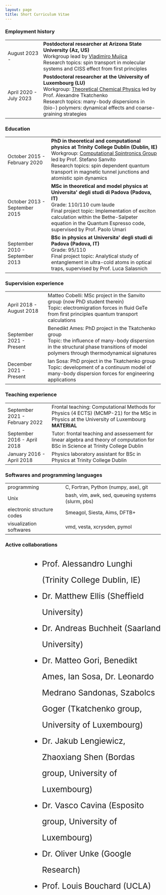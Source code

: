 ```yaml
---
layout: page
title: Short Curriculum Vitae
---
```

<div>
<h3 style='text-transform: none;'> Employment history </h3>
</div>

<table>
    <tr>
        <td class="cv-date"> 
        August 2023 -  
        </td>
        <td class="cv-entry"> 
            <strong>Postdoctoral researcher at Arizona State University (Az, US)</strong><br> 
            <span class="cv-keyword">Workgroup</span> lead by <a href="https://search.asu.edu/profile/1470534" class="cv-link">Vladimiro Mujica</a> <br>
            <span class="cv-keyword">Research topics:</span> spin transport in molecular systems and CISS effect from first principles
        </td>
    </tr>
    <tr>
        <td class="cv-date"> 
            April 2020 - July 2023 
        </td>
        <td class="cv-entry"> 
            <b>Postdoctoral researcher at the University of Luxembourg (LU)</b><br>
            <span class="cv-keyword">Workgroup:</span> <a href="https://www.tcpunilu.com/" class="cv-link">Theoretical Chemical Physics</a> led by Prof. Alexandre Tkatchenko<br>
            <span class="cv-keyword">Research topics:</span> many-body dispersions in (bio-) polymers: dynamical effects and coarse-graining strategies 
        </td>
    </tr>
</table>

<div>
    <h3 style='text-transform: none;'> Education </h3>
</div>

<table>
    <tr>
        <td class="cv-date"> 
            October 2015 - February 2020 
        </td>
        <td class="cv-entry">
            <b>PhD in theoretical and computational physics at Trinity College Dublin (Dublin, IE) </b><br>
            <span class="cv-keyword">Workgroup:</span> <a href="https://www.spincomp.com/" class="cv-link">Computational Spintronics Group</a> led by Prof. Stefano Sanvito<br>
            <span class="cv-keyword">Research topics:</span> spin dependent quantum transport in magnetic tunnel junctions and atomistic spin dynamics
        </td>
    </tr>
    <tr>
        <td class='cv-date'>
        October 2013 - September 2015 
        </td>
        <td class='cv-entry'>
            <b>MSc in theoretical and model physics at Universita' degli studi di Padova (Padova, IT)</b><br>
            <span class="cv-keyword">Grade:</span> 110/110 cum laude <br>
            <span class="cv-keyword">Final project topic:</span> Implementation of exciton calculation within the Bethe-Salpeter equation in the Quantum Espresso code, supervised by Prof. Paolo Umari
        </td>
    </tr>
    <tr>
        <td class='cv-date'>
            September 2010 - September 2013 
        </td>
        <td class='cv-entry'>
            <b>BSc in physics at Universita' degli studi di Padova (Padova, IT)</b><br>
            <span class="cv-keyword">Grade:</span> 95/110<br>
            <span class="cv-keyword">Final project topic:</span> Analytical study of entanglement in ultra-cold atoms in optical traps, supervised by Prof. Luca Salasnich 
        </td>
    </tr>
</table>

<h3 style='text-transform: none;'> Supervision experience </h3>

<table>
    <tr>
        <td class='cv-date'>
            April 2018 - August 2018
        </td>
        <td class='cv-entry'>
            Matteo Cobelli: MSc project in the Sanvito group (now PhD student therein)<br>
            <span class="cv-keyword">Topic:</span> electromigration forces in fluid GeTe from first principles quantum transport calculations
        </td>
    </tr>
    <tr>
        <td class='cv-date'>
            September 2021 - Present
        </td>
        <td class='cv-entry'>
            Benedikt Ames: PhD project in the Tkatchenko group<br>
            <span class="cv-keyword">Topic:</span> the influence of many-body dispersion in the structural phase transitions of model polymers through thermodynamical signatures 
        </td>
    </tr>
        <tr>
        <td class='cv-date'>
            December 2021 - Present
        </td>
        <td class='cv-entry'>
            Ian Sosa: PhD project in the Tkatchenko group<br>
            <span class="cv-keyword">Topic:</span> development of a continuum model of many-body dispersion forces for engineering applications
        </td>
    </tr>
</table>

<h3 style='text-transform: none;'>Teaching experience </h3>

<table>
    <tr>
        <td class='cv-date'>
            September 2021 - February 2022
        </td>
        <td class='cv-entry'>
            Frontal teaching: Computational Methods for Physics (4 ECTS) (MCMP-21) for the MSc in Physics at the University of Luxembourg <b>MATERIAL</b>
        </td>
    </tr>
    <tr>
         <td class='cv-date'>
            September 2016 - April 2018
        </td>
        <td class='cv-entry'>
            Tutor: frontal teaching and assessement  for linear algebra and theory of computation for BSc in Science at Trinity College Dublin
        </td>   
    </tr>
        <tr>
         <td class='cv-date'>
            January 2016 - April 2018
        </td>
        <td class='cv-entry'>
            Physics laboratory assistant for BSc in Physics at Trinity College Dublin
        </td>   
    </tr>
</table>

<h3 style='text-transform:none;'>Softwares and programming languages</h3>

<table>
    <tr>
        <td class='cv-date'>
            programming
        </td>
        <td class='cv-entry'>
            C, Fortran, Python (numpy, ase), git
        </td>
    </tr>
    <tr>
            <td class='cv-date'>
            Unix
        </td>
        <td class='cv-entry'>
            bash, vim, awk, sed, queueing systems (slurm, pbs)
        </td>
    </tr>
    <tr>
        <td class='cv-date'>
            electronic structure codes
        </td>
        <td class='cv-entry'>
            Smeagol, Siesta, Aims, DFTB+
        </td>
    </tr>
    <tr>
        <td class='cv-date'>
            visualization softwares
        </td>
        <td class='cv-entry'>
            vmd, vesta, xcrysden, pymol
        </td>
    </tr>
</table>

<h3 style='text-transform: none;'>Active collaborations </h3>

<ul style="line-height: 2; margin-left: 75px;font-size:26;">
<li> Prof. Alessandro Lunghi (Trinity College Dublin, IE) </li>
<li> Dr. Matthew Ellis (Sheffield University) </li>
<li> Dr. Andreas Buchheit (Saarland University) </li>
<li> Dr. Matteo Gori, Benedikt Ames, Ian Sosa, Dr. Leonardo Medrano Sandonas, Szabolcs Goger (Tkatchenko group, University of Luxembourg) </li>
<li> Dr. Jakub Lengiewicz, Zhaoxiang Shen (Bordas group, University of Luxembourg)</li>
<li> Dr. Vasco Cavina (Esposito group, University of Luxembourg) </li>
<li> Dr. Oliver Unke (Google Research) </li>
<li> Prof. Louis Bouchard (UCLA) </li>
</ul>